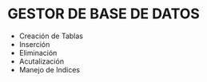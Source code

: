 # GESTOR DE BASE DE DATOS
- Creación de Tablas
- Inserción
- Eliminación
- Acutalización
- Manejo de Indices

